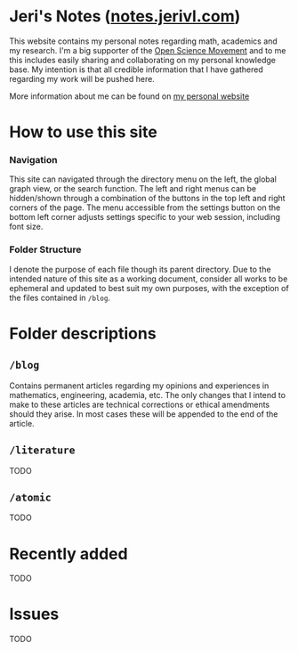 # Jeri's Notes ([notes.jerivl.com](http://notes.jerivl.com))
This website contains my personal notes regarding math, academics and my research. I'm a big supporter of the [Open Science Movement](https://en.wikipedia.org/wiki/Open_science) and to me this includes easily sharing and collaborating on my personal knowledge base. My intention is that all credible information that I have gathered regarding my work will be pushed here. 

More information about me can be found on [my personal website](https://jerivl.github.io)

# How to use this site
### Navigation
This site can navigated through the directory menu on the left, the global graph view, or the search function. The left and right menus can be hidden/shown through a combination of the buttons in the top left and right corners of the page. The menu accessible from the settings button on the bottom left corner adjusts settings specific to your web session, including font size.
### Folder Structure
I denote the purpose of each file though its parent directory. Due to the intended nature of this site as a working document, consider all works to be ephemeral and updated to best suit my own purposes, with the exception of the files contained in `/blog`.
# Folder descriptions
## `/blog`
Contains permanent articles regarding my opinions and experiences in mathematics, engineering, academia, etc. The only changes that I intend to make to these articles are technical corrections or ethical amendments should they arise. In most cases these will be appended to the end of the article. 
## `/literature`
TODO
## `/atomic`
TODO
# Recently added
TODO

# Issues
TODO
